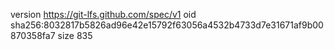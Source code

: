 version https://git-lfs.github.com/spec/v1
oid sha256:8032817b5826ad96e42e15792f63056a4532b4733d7e31671af9b00870358fa7
size 835

